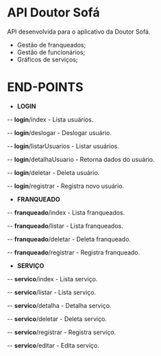 # API Doutor Sofá

API desenvolvida para o aplicativo da Doutor Sofá.

  - Gestão de franqueados;
  - Gestão de funcionários;
  - Gráficos de serviços;

# END-POINTS 

  - **LOGIN**
  
 -- **login**/index - Lista usuários.
 
 -- **login**/deslogar - Deslogar usuário.
 
 -- **login**/listarUsuarios - Listar usuários.
 
 -- **login**/detalhaUsuario - Retorna dados do usuário.
 
 -- **login**/deletar - Deleta usuário.
 
 -- **login**/registrar - Registra novo usuário.


 
 
  - **FRANQUEADO**
  
  -- **franqueado**/index - Lista franqueados.
  
  -- **franqueado**/listar - Lista franqueados.
  
  -- **franqueado**/deletar - Deleta franqueado.
  
  -- **franqueado**/registrar - Registra franqueado.
  
  
  

  - **SERVIÇO**
  
  -- **servico**/index - Lista serviço.
  
  -- **servico**/listar - Lista serviço.
  
  -- **servico**/detalha - Detalha serviço.
  
  -- **servico**/deletar - Deleta serviço.
  
  -- **servico**/registrar - Registra serviço.
 
  -- **servico**/editar - Edita serviço.


